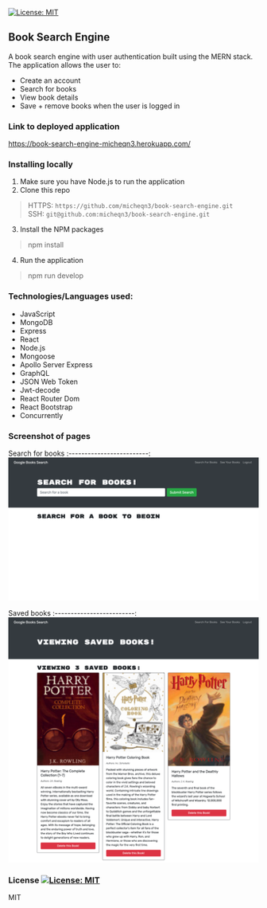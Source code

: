 [![License: MIT](https://img.shields.io/badge/License-MIT-yellow.svg)](https://opensource.org/licenses/MIT)
## Book Search Engine
  
 A book search engine with user authentication built using the MERN stack. The application allows the user to:
 
  - Create an account 
  - Search for books 
  - View book details
  - Save + remove books when the user is logged in 

### Link to deployed application

https://book-search-engine-micheqn3.herokuapp.com/

### Installing locally

1. Make sure you have Node.js to run the application
2. Clone this repo
> HTTPS: `https://github.com/micheqn3/book-search-engine.git` <br>
> SSH: `git@github.com:micheqn3/book-search-engine.git`
3. Install the NPM packages
> npm install
4. Run the application
> npm run develop

### Technologies/Languages used: 

  - JavaScript
  - MongoDB
  - Express
  - React 
  - Node.js
  - Mongoose
  - Apollo Server Express
  - GraphQL 
  - JSON Web Token
  - Jwt-decode
  - React Router Dom
  - React Bootstrap
  - Concurrently

### Screenshot of pages

Search for books
:-------------------------:
![Search for books](/Assets/search-book.png)

Saved books
:-------------------------:
![Saved books](/Assets/saved-books.png)


### License [![License: MIT](https://img.shields.io/badge/License-MIT-yellow.svg)](https://opensource.org/licenses/MIT)

MIT 
